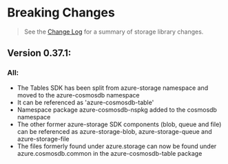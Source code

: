 # Breaking Changes

> See the [Change Log](ChangeLog.md) for a summary of storage library changes.

## Version 0.37.1:

### All:
- The Tables SDK has been split from azure-storage namespace and moved to the azure-cosmosdb namespace
- It can be referenced as 'azure-cosmosdb-table'
- Namespace package azure-cosmosdb-nspkg added to the cosmosdb namespace
- The other former azure-storage SDK components (blob, queue and file) can be referenced as azure-storage-blob,
azure-storage-queue and azure-storage-file
- The files formerly found under azure.storage can now be found under azure.cosmosdb.common in the azure-cosmosdb-table package
